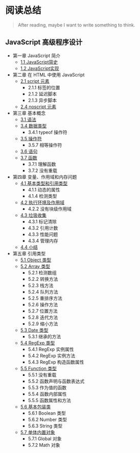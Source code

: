 # 阅读总结
> After reading, maybe I want to write something to think.

## JavaScript 高级程序设计

- 第一章 JavaScript 简介
    - [1.1 JavaScript简史](https://github.com/514723273/After-Reading/blob/master/JavaScript%E9%AB%98%E7%BA%A7%E7%A8%8B%E5%BA%8F%E8%AE%BE%E8%AE%A1/Content.md#11-javascript%E7%AE%80%E5%8F%B2)
    - [1.2 JavaScript实现](https://github.com/514723273/After-Reading/blob/master/JavaScript%E9%AB%98%E7%BA%A7%E7%A8%8B%E5%BA%8F%E8%AE%BE%E8%AE%A1/Content.md#12-javascript%E5%AE%9E%E7%8E%B0)
- 第二章 在 HTML 中使用 JavaScript
    - [2.1 script 元素](https://github.com/514723273/After-Reading/blob/master/JavaScript%E9%AB%98%E7%BA%A7%E7%A8%8B%E5%BA%8F%E8%AE%BE%E8%AE%A1/Content.md#21-script-%E5%85%83%E7%B4%A0)
        - 2.1.1 标签的位置
        - 2.1.2 延迟脚本
        - 2.1.3 异步脚本
    - [2.4 noscript 元素](https://github.com/514723273/After-Reading/blob/master/JavaScript%E9%AB%98%E7%BA%A7%E7%A8%8B%E5%BA%8F%E8%AE%BE%E8%AE%A1/Content.md#24-noscript-%E5%85%83%E7%B4%A0)
- 第三章 基本概念
    - [3.1 语法](https://github.com/514723273/After-Reading/blob/master/JavaScript%E9%AB%98%E7%BA%A7%E7%A8%8B%E5%BA%8F%E8%AE%BE%E8%AE%A1/Content.md#31-%E8%AF%AD%E6%B3%95)
    - [3.4 数据类型](https://github.com/514723273/After-Reading/blob/master/JavaScript%E9%AB%98%E7%BA%A7%E7%A8%8B%E5%BA%8F%E8%AE%BE%E8%AE%A1/Content.md#34-%E6%95%B0%E6%8D%AE%E7%B1%BB%E5%9E%8B)
        - 3.4.1 typeof 操作符
    - [3.5 操作符](https://github.com/514723273/After-Reading/blob/master/JavaScript%E9%AB%98%E7%BA%A7%E7%A8%8B%E5%BA%8F%E8%AE%BE%E8%AE%A1/Content.md#35-%E6%93%8D%E4%BD%9C%E7%AC%A6)
        - 3.5.7 相等操作符
    - [3.6 语句](https://github.com/514723273/After-Reading/blob/master/JavaScript%E9%AB%98%E7%BA%A7%E7%A8%8B%E5%BA%8F%E8%AE%BE%E8%AE%A1/Content.md#36-%E8%AF%AD%E5%8F%A5)
    - [3.7 函数](https://github.com/514723273/After-Reading/blob/master/JavaScript%E9%AB%98%E7%BA%A7%E7%A8%8B%E5%BA%8F%E8%AE%BE%E8%AE%A1/Content.md#37-%E5%87%BD%E6%95%B0)
        - 3.7.1 理解函数
        - 3.7.2 没有重载
- 第四章 变量、作用域和内存问题
    - [4.1 基本类型和引用类型](https://github.com/514723273/After-Reading/blob/master/JavaScript%E9%AB%98%E7%BA%A7%E7%A8%8B%E5%BA%8F%E8%AE%BE%E8%AE%A1/Content.md#41-%E5%9F%BA%E6%9C%AC%E7%B1%BB%E5%9E%8B%E5%92%8C%E5%BC%95%E7%94%A8%E7%B1%BB%E5%9E%8B)
        - 4.1.1 动态的属性
        - 4.1.4 检测类型
    - [4.2 执行环境及作用域](https://github.com/514723273/After-Reading/blob/master/JavaScript%E9%AB%98%E7%BA%A7%E7%A8%8B%E5%BA%8F%E8%AE%BE%E8%AE%A1/Content.md#42-%E6%89%A7%E8%A1%8C%E7%8E%AF%E5%A2%83%E5%8F%8A%E4%BD%9C%E7%94%A8%E5%9F%9F)
        - 4.2.2 没有块级作用域
    - [4.3 垃圾收集](https://github.com/514723273/After-Reading/blob/master/JavaScript%E9%AB%98%E7%BA%A7%E7%A8%8B%E5%BA%8F%E8%AE%BE%E8%AE%A1/Content.md#43-%E5%9E%83%E5%9C%BE%E6%94%B6%E9%9B%86)
        - 4.3.1 标记清除
        - 4.3.2 引用计数
        - 4.3.3 性能问题
        - 4.3.4 管理内存
    - [4.4 小结](https://github.com/514723273/After-Reading/blob/master/JavaScript%E9%AB%98%E7%BA%A7%E7%A8%8B%E5%BA%8F%E8%AE%BE%E8%AE%A1/Content.md#44-%E5%B0%8F%E7%BB%93)
- 第五章 引用类型
    - [5.1 Object 类型](https://github.com/514723273/After-Reading/blob/master/JavaScript%E9%AB%98%E7%BA%A7%E7%A8%8B%E5%BA%8F%E8%AE%BE%E8%AE%A1/Content.md#51-object-%E7%B1%BB%E5%9E%8B)
    - [5.2 Array 类型](https://github.com/514723273/After-Reading/blob/master/JavaScript%E9%AB%98%E7%BA%A7%E7%A8%8B%E5%BA%8F%E8%AE%BE%E8%AE%A1/Content.md#52-array-%E7%B1%BB%E5%9E%8B)
        - 5.2.1 检测数组
        - 5.2.2 转换方法
        - 5.2.3 栈方法
        - 5.2.4 队列方法
        - 5.2.5 重排序方法
        - 5.2.6 操作方法
        - 5.2.7 位置方法
        - 5.2.8 迭代方法
        - 5.2.9 缩小方法
    - [5.3 Date 类型](https://github.com/514723273/After-Reading/blob/master/JavaScript%E9%AB%98%E7%BA%A7%E7%A8%8B%E5%BA%8F%E8%AE%BE%E8%AE%A1/Content.md#53-date-%E7%B1%BB%E5%9E%8B)
        - 5.3.1 继承的方法
    - [5.4 RegExp 类型](https://github.com/514723273/After-Reading/blob/master/JavaScript%E9%AB%98%E7%BA%A7%E7%A8%8B%E5%BA%8F%E8%AE%BE%E8%AE%A1/Content.md#54-regexp-%E7%B1%BB%E5%9E%8B)
        - 5.4.1 RegExp 实例属性
        - 5.4.2 RegExp 实例方法
        - 5.4.3 RegExp 构造函数属性
    - [5.5 Function 类型](https://github.com/514723273/After-Reading/blob/master/JavaScript%E9%AB%98%E7%BA%A7%E7%A8%8B%E5%BA%8F%E8%AE%BE%E8%AE%A1/Content.md#55-function-%E7%B1%BB%E5%9E%8B)
        - 5.5.1 没有重载
        - 5.5.2 函数声明与函数表达式
        - 5.5.3 作为值的函数
        - 5.5.4 函数内部属性
        - 5.5.5 函数属性和方法
    - [5.6 基本包装类](https://github.com/514723273/After-Reading/blob/master/JavaScript%E9%AB%98%E7%BA%A7%E7%A8%8B%E5%BA%8F%E8%AE%BE%E8%AE%A1/Content.md#56-%E5%9F%BA%E6%9C%AC%E5%8C%85%E8%A3%85%E7%B1%BB)
        - 5.6.1 Boolean 类型
        - 5.6.2 Number 类型
        - 5.6.3 String 类型
    - [5.7 单体内置对象](https://github.com/514723273/After-Reading/blob/master/JavaScript%E9%AB%98%E7%BA%A7%E7%A8%8B%E5%BA%8F%E8%AE%BE%E8%AE%A1/Content.md#57-%E5%8D%95%E4%BD%93%E5%86%85%E7%BD%AE%E5%AF%B9%E8%B1%A1)
        - 5.7.1 Global 对象
        - 5.7.2 Math 对象